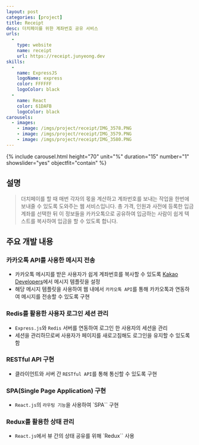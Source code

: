 ```yaml
---
layout: post
categories: [project]
title: Receipt
desc: 더치페이를 위한 계좌번호 공유 서비스
urls:
  -
    type: website
    name: receipt
    url: https://receipt.junyeong.dev
skills:
  -
    name: ExpressJS
    logoName: express
    color: FFFFFF
    logoColor: black
  -
    name: React
    color: 61DAFB
    logoColor: black
carousels:
  - images: 
    - image: /imgs/project/receipt/IMG_3578.PNG
    - image: /imgs/project/receipt/IMG_3579.PNG
    - image: /imgs/project/receipt/IMG_3580.PNG
---
```


{% include carousel.html height="70" unit="%" duration="15" number="1" showslider="yes" objectfit="contain" %}

## 설명
> 더치페이를 할 때 매번 각자의 몫을 계산하고 계좌번호를 보내는 작업을 한번에 보내줄 수 있도록 도와주는 웹 서비스입니다. 총 가격, 인원과 사전에 등록한 입금 계좌를 선택한 뒤 이 정보들을 카카오톡으로 공유하여 입금하는 사람이 쉽게 텍스트를 복사하여 입금을 할 수 있도록 합니다.

## 주요 개발 내용
### 카카오톡 API를 사용한 메시지 전송
* 카카오톡 메시지를 받은 사용자가 쉽게 계좌번호를 복사할 수 있도록 [Kakao Developers](https://developers.kakao.com/)에서 메시지 템플릿을 설정
* 해당 메시지 템플릿을 사용하여 웹 내에서 `카카오톡 API`를 통해 카카오톡과 연동하여 메시지를 전송할 수 있도록 구현

### Redis를 활용한 사용자 로그인 세션 관리
* `Express.js`와 `Redis` 서버를 연동하여 로그인 한 사용자의 세션을 관리
* 세션을 관리하므로써 사용자가 페이지를 새로고침해도 로그인을 유지할 수 있도록 함

### RESTful API 구현
* 클라이언트와 서버 간 `RESTful API`를 통해 통신할 수 있도록 구현

### SPA(Single Page Application) 구현
* `React.js`의 `라우팅 기능`을 사용하여 `SPA`` 구현

### Redux를 활용한 상태 관리
* `React.js`에서 뷰 간의 상태 공유를 위해 `Redux`` 사용